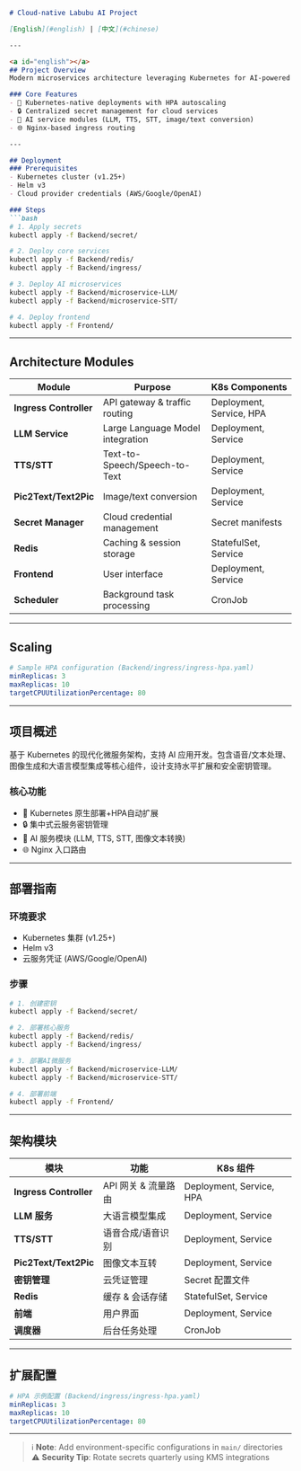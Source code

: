 ```markdown
# Cloud-native Labubu AI Project

[English](#english) | [中文](#chinese)

---

<a id="english"></a>
## Project Overview
Modern microservices architecture leveraging Kubernetes for AI-powered applications. Includes core components for speech/text processing, image generation, and LLM integration. Designed for horizontal scaling and secure secret management.

### Core Features
- 🚀 Kubernetes-native deployments with HPA autoscaling
- 🔒 Centralized secret management for cloud services
- 🧠 AI service modules (LLM, TTS, STT, image/text conversion)
- 🌐 Nginx-based ingress routing

---

## Deployment
### Prerequisites
- Kubernetes cluster (v1.25+)
- Helm v3
- Cloud provider credentials (AWS/Google/OpenAI)

### Steps
```bash
# 1. Apply secrets
kubectl apply -f Backend/secret/

# 2. Deploy core services
kubectl apply -f Backend/redis/
kubectl apply -f Backend/ingress/

# 3. Deploy AI microservices
kubectl apply -f Backend/microservice-LLM/
kubectl apply -f Backend/microservice-STT/

# 4. Deploy frontend
kubectl apply -f Frontend/
```

---

## Architecture Modules
| Module | Purpose | K8s Components |
|--------|---------|----------------|
| **Ingress Controller** | API gateway & traffic routing | Deployment, Service, HPA |
| **LLM Service** | Large Language Model integration | Deployment, Service |
| **TTS/STT** | Text-to-Speech/Speech-to-Text | Deployment, Service |
| **Pic2Text/Text2Pic** | Image/text conversion | Deployment, Service |
| **Secret Manager** | Cloud credential management | Secret manifests |
| **Redis** | Caching & session storage | StatefulSet, Service |
| **Frontend** | User interface | Deployment, Service |
| **Scheduler** | Background task processing | CronJob |

---

## Scaling
```yaml
# Sample HPA configuration (Backend/ingress/ingress-hpa.yaml)
minReplicas: 3
maxReplicas: 10
targetCPUUtilizationPercentage: 80
```

---

<a id="chinese"></a>
## 项目概述
基于 Kubernetes 的现代化微服务架构，支持 AI 应用开发。包含语音/文本处理、图像生成和大语言模型集成等核心组件，设计支持水平扩展和安全密钥管理。

### 核心功能
- 🚀 Kubernetes 原生部署+HPA自动扩展
- 🔒 集中式云服务密钥管理
- 🧠 AI 服务模块 (LLM, TTS, STT, 图像文本转换)
- 🌐 Nginx 入口路由

---

## 部署指南
### 环境要求
- Kubernetes 集群 (v1.25+)
- Helm v3
- 云服务凭证 (AWS/Google/OpenAI)

### 步骤
```bash
# 1. 创建密钥
kubectl apply -f Backend/secret/

# 2. 部署核心服务
kubectl apply -f Backend/redis/
kubectl apply -f Backend/ingress/

# 3. 部署AI微服务
kubectl apply -f Backend/microservice-LLM/
kubectl apply -f Backend/microservice-STT/

# 4. 部署前端
kubectl apply -f Frontend/
```

---

## 架构模块
| 模块 | 功能 | K8s 组件 |
|------|------|----------|
| **Ingress Controller** | API 网关 & 流量路由 | Deployment, Service, HPA |
| **LLM 服务** | 大语言模型集成 | Deployment, Service |
| **TTS/STT** | 语音合成/语音识别 | Deployment, Service |
| **Pic2Text/Text2Pic** | 图像文本互转 | Deployment, Service |
| **密钥管理** | 云凭证管理 | Secret 配置文件 |
| **Redis** | 缓存 & 会话存储 | StatefulSet, Service |
| **前端** | 用户界面 | Deployment, Service |
| **调度器** | 后台任务处理 | CronJob |

---

## 扩展配置
```yaml
# HPA 示例配置 (Backend/ingress/ingress-hpa.yaml)
minReplicas: 3
maxReplicas: 10
targetCPUUtilizationPercentage: 80
```

---
> ℹ️ **Note**: Add environment-specific configurations in `main/` directories  
> ⚠️ **Security Tip**: Rotate secrets quarterly using KMS integrations
```
